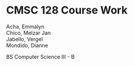 # CMSC 128 Course Work
  
  Acha, Emmalyn  
  Chico, Melzar Jan  
  Jabello, Vergel  
  Mondido, Dianne  
  
  BS Computer Science III - B
